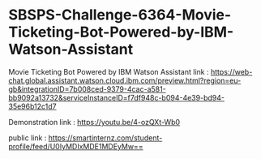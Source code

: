 # SBSPS-Challenge-6364-Movie-Ticketing-Bot-Powered-by-IBM-Watson-Assistant

Movie Ticketing Bot Powered by IBM Watson Assistant link :
https://web-chat.global.assistant.watson.cloud.ibm.com/preview.html?region=eu-gb&integrationID=7b008ced-9379-4cac-a581-bb9092a13732&serviceInstanceID=f7df948c-b094-4e39-bd94-35e96b12c1d7

Demonstration link :
https://youtu.be/4-ozQXt-Wb0

public link :
https://smartinternz.com/student-profile/feed/U0IyMDIxMDE1MDEyMw==
